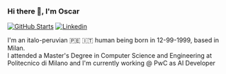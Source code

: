 ### Hi there 👋, I'm Oscar
[![GitHub Starts](https://img.shields.io/github/stars/oscararagon?label=github&color=181717&logo=github&style=for-the-badge)](https://github.com/oscararagon)
[![Linkedin](https://img.shields.io/badge/linked-in-369?style=for-the-badge&logo=linkedin&logoColor=white&color=blue)](https://www.linkedin.com/in/oscar-stephano-aragon-celis-330ab4223/)

I'm an italo-peruvian 🇵🇪 🇮🇹 human being born in 12-99-1999, based in Milan.  
I attended a Master's Degree in Computer Science and Engineering at Politecnico di Milano and I'm currently working @ PwC as AI Developer
<!--
**oscararagon/oscararagon** is a ✨ _special_ ✨ repository because its `README.md` (this file) appears on your GitHub profile.

Here are some ideas to get you started:

- 🔭 I’m currently working on ...
- 🌱 I’m currently learning ...
- 👯 I’m looking to collaborate on ...
- 🤔 I’m looking for help with ...
- 💬 Ask me about ...
- 📫 How to reach me: ...
- 😄 Pronouns: ...
- ⚡ Fun fact: ...
-->
